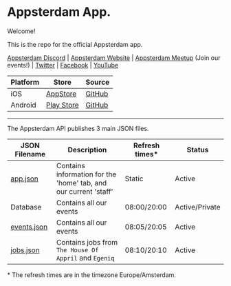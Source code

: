 # Appsterdam App.

Welcome!

This is the repo for the official Appsterdam app.

[Appsterdam Discord](https://discord.gg/HNqZPUy7An) | [Appsterdam Website](https://appsterdam.rs) | [Appsterdam Meetup](https://www.meetup.com/appsterdam/) (Join our events!) | [Twitter](https://www.twitter.com/appsterdam) | [Facebook](https://www.facebook.com/appsterdam) | [YouTube](https://www.youtube.com/appsterdam)

|Platform|Store|Source|
|---|---|---|
|iOS|<a href='https://apps.apple.com/us/app/appsterdam/id1608532704' target='_blank'>AppStore</a>|<a href='https://github.com/Appsterdam/Appsterdam-App-iOS' target='_blank'>GitHub</a>|
|Android|<a href='https://play.google.com/store/apps/details?id=rs.appsterdam.app' target='_blank'>Play Store</a>|<a href='https://github.com/Appsterdam/Appsterdam-App-Android' target='_blank'>GitHub</a>|

---

The Appsterdam API publishes 3 main JSON files.

|JSON Filename|Description|Refresh times*|Status|
|---|---|---|---|
|[app.json](https://github.com/Appsterdam/api/blob/main/app.min.json)|Contains information for the 'home' tab, and our current 'staff'|Static|Active|
Database|Contains all our events|08:00/20:00|Active/Private|
|[events.json](https://github.com/Appsterdam/api/blob/main/events.min.json)|Contains all our events|08:05/20:05|Active|
|[jobs.json](https://github.com/Appsterdam/api/blob/main/jobs.min.json)|Contains jobs from `The House Of Appril` and `Egeniq`|08:10/20:10|Active|

\* The refresh times are in the timezone Europe/Amsterdam.

